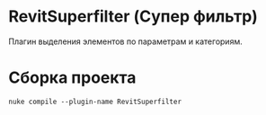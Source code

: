 # RevitSuperfilter (Супер фильтр)
Плагин выделения элементов по параметрам и категориям.

# Сборка проекта
```
nuke compile --plugin-name RevitSuperfilter
```